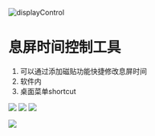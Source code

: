 ![displayControl](https://socialify.git.ci/yanstu/displayControl/image?description=1&font=Inter&forks=1&issues=1&language=1&owner=1&pattern=Plus&pulls=1&stargazers=1&theme=Light)
# 息屏时间控制工具

1. 可以通过添加磁贴功能快捷修改息屏时间
2. 软件内
3. 桌面菜单shortcut

![](images/1.png)
![](images/2.png)
![](images/3.png)

![](images/4.png)
